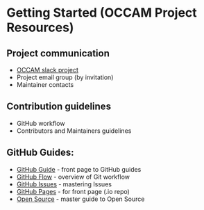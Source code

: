 # Getting Started (OCCAM Project Resources)

## Project communication
* [OCCAM slack project](http://occam-dev.slack.com)
* Project email group (by invitation)
* Maintainer contacts

## Contribution guidelines
* GitHub workflow
* Contributors and Maintainers guidelines

## GitHub Guides:
* [GitHub Guide](https://guides.github.com/) - front page to GitHub guides
* [GitHub Flow](https://guides.github.com/introduction/flow/) - overview of Git workflow
* [GitHub Issues](https://guides.github.com/features/issues/) - mastering Issues
* [GitHub Pages](https://guides.github.com/features/issues/) - for front page (.io repo)
* [Open Source](https://opensource.guide/) - master guide to Open Source
